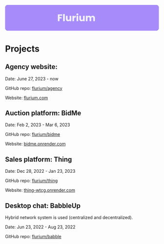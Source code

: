 ![banner](https://raw.githubusercontent.com/flurium/.github/main/profile/banner.svg)

# Projects

## Agency website:

Date: June 27, 2023 - now

GitHub repo: [flurium/agency](https://github.com/flurium/agency)

Website: [flurium.com](https://www.flurium.com)

## Auction platform: BidMe

Date: Feb 2, 2023 - Mar 6, 2023

GitHub repo: [flurium/bidme](https://github.com/flurium/bidme)

Website: [bidme.onrender.com](https://bidme.onrender.com)

## Sales platform: Thing

Date: Dec 28, 2022 - Jan 23, 2023

GitHub repo: [flurium/thing](https://github.com/flurium/thing)

Website: [thing-wtcg.onrender.com](https://thing-wtcg.onrender.com)

## Desktop chat: BabbleUp

Hybrid network system is used (centralized and decentralized).

Date: Jun 23, 2022 - Aug 23, 2022

GitHub repo: [flurium/babble](https://github.com/flurium/babble)
